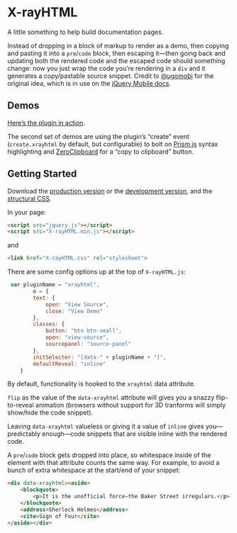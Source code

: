 # X-rayHTML

A little something to help build documentation pages.

Instead of dropping in a block of markup to render as a demo, then copying and pasting it into a `pre`/`code` block, then escaping it—then going back and updating both the rendered code and the escaped code should something change: now you just wrap the code you’re rendering in a `div` and it generates a copy/pastable source snippet. Credit to [@ugomobi](http://github.com/ugomobi) for the original idea, which is in use on the [jQuery Mobile docs](http://jquerymobile.com/test).

## Demos
[Here’s the plugin in action](http://filamentgroup.github.com/X-rayHTML/).

The second set of demos are using the plugin’s “create” event (`create.xrayhtml` by default, but configurable) to bolt on [Prism.js](http://prismjs.com) syntax highlighting and [ZeroClipboard](https://github.com/jonrohan/ZeroClipboard) for a “copy to clipboard” button.

## Getting Started
Download the [production version][min] or the [development version][max], and the [structural CSS][css].

[min]: https://raw.github.com/filamentgroup/X-rayHTML/master/dist/X-rayHTML.min.js
[max]: https://raw.github.com/filamentgroup/X-rayHTML/master/dist/X-rayHTML.js
[css]: https://raw.github.com/filamentgroup/X-rayHTML/master/dist/X-rayHTML.css

In your page:

```html
<script src="jquery.js"></script>
<script src="X-rayHTML.min.js"></script>
```

and

```html
<link href="X-rayHTML.css" rel="stylesheet">
```

There are some config options up at the top of `X-rayHTML.js`:

```javascript
 var pluginName = "xrayhtml",
        o = {
        text: {
            open: "View Source",
            close: "View Demo"
        },
        classes: {
            button: "btn btn-small",
            open: "view-source",
            sourcepanel: "source-panel"
        },
        initSelector: "[data-" + pluginName + "]",
        defaultReveal: "inline"
    }
```

By default, functionality is hooked to the `xrayhtml` data attribute.

`flip` as the value of the `data-xrayhtml` attribute will gives you a snazzy flip-to-reveal animation (browsers without support for 3D tranforms will simply show/hide the code snippet).</p>

Leaving `data-xrayhtml` valueless or giving it a value of `inline` gives you—predictably enough—code snippets that are visible inline with the rendered code. 

A `pre`/`code` block gets dropped into place, so whitespace inside of the element with that attribute counts the same way. For example, to avoid a bunch of extra whitespace at the start/end of your snippet:

```html
<div data-xrayhtml><aside>
	<blockquote>
		<p>It is the unofficial force—the Baker Street irregulars.</p>
	</blockquote>
	<address>Sherlock Holmes</address>
	<cite>Sign of Four</cite>
</aside></div>
```
